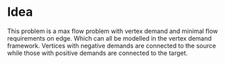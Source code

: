 # Idea

This problem is a max flow problem with vertex demand and minimal flow requirements on edge. Which can all be modelled in the vertex demand framework. Vertices with negative demands are connected to the source while those with positive demands are connected to the target.
